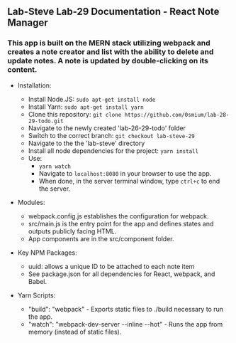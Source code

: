 ## Lab-Steve Lab-29 Documentation - React Note Manager

### This app is built on the MERN stack utilizing webpack and creates a note creator and list with the ability to delete and update notes.  A note is updated by double-clicking on its content.

  * Installation:
    * Install Node.JS: `sudo apt-get install node`
    * Install Yarn: `sudo apt-get install yarn`
    * Clone this repository: `git clone https://github.com/0smium/lab-28-29-todo.git`
    * Navigate to the newly created 'lab-26-29-todo' folder
    * Switch to the correct branch: `git checkout lab-steve-29`
    * Navigate to the the 'lab-steve' directory
    * Install all node dependencies for the project: `yarn install`
    * Use:
      * `yarn watch`
      * Navigate to `localhost:8080` in your browser to use the app.
      * When done, in the server terminal window, type `ctrl+c` to end the server.

  * Modules:
    * webpack.config.js establishes the configuration for webpack.
    * src/main.js is the entry point for the app and defines states and outputs publicly facing HTML.
    * App components are in the src/component folder.

  * Key NPM Packages:
    * uuid: allows a unique ID to be attached to each note item
    * See package.json for all dependencies for React, webpack, and Babel.

  * Yarn Scripts:
    * "build": "webpack" - Exports static files to ./build necessary to run the app.
    * "watch": "webpack-dev-server --inline --hot" - Runs the app from memory (instead of static files).

